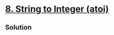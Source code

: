# [8. String to Integer (atoi)](https://leetcode.com/problems/string-to-integer-atoi/)

## Solution

